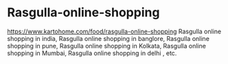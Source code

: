 # Rasgulla-online-shopping
https://www.kartohome.com/food/rasgulla-online-shopping Rasgulla online shopping in india, Rasgulla online shopping in banglore, Rasgulla online shopping in pune, Rasgulla online shopping in Kolkata, Rasgulla online shopping in Mumbai, Rasgulla online shopping in delhi , etc.
